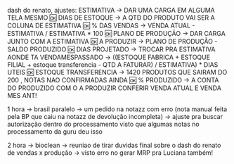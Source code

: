 dash do renato, ajustes:
ESTIMATIVA -> DAR UMA CARGA EM ALGUMA TELA MESMO 🆗
DIAS DE ESTOQUE -> A QTD DO PRODUTO VAI SER A COLUNA DE ESTIMATIVA 🆗
% DAS VENDAS -> VENDA ATUAL - ESTIMATIVA / ESTIMATIVA * 100 🆗
PLANO DE PRODUÇÃO -> DAR CARGA JUNTO COM A ESTIMATIVA 🆗
A PRODUZIR -> PLANO DE PRODUÇÃO - SALDO PRODUZIDO 🆗
DIAS PROJETADO -> TROCAR PRA ESTIMATIVA AONDE TA VENDAMESPASSADO
               -> ((ESTOQUE FABRICA + ESTOQUE FILIAL + estoque transferencia - QTD A FATURAR) / ESTIMATIVA) * DIAS UTEIS 🆗
ESTOQUE TRANSFERENCIA -> 1420 PRODUTOS QUE SAIRAM DO 200 , NOTAS NAO CONFIRMADAS AINDA 🆗
% PRODUZIDO -> A CONTA DO PRODUZIDO COM O A PRODUZIR
CONFERIR VENDA ATUAL E VENDA MES ANT!


1 hora → brasil paralelo → um pedido na notazz com erro (nota manual feita pela BP que caiu na notazz de devolução incompleta) 
→ ajuste pra buscar autorização dentro do processamento visto que algumas notas no processamento da guru deu isso

2 hora → bioclean → reuniao de tirar duvidas final sobre o dash do renato de vendas x produção
→ visto erro no gerar MRP pra Luciana também!